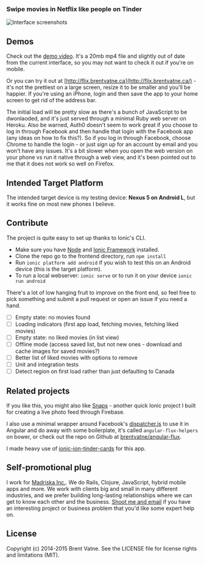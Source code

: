 ### Swipe movies in Netflix like people on Tinder

![Interface screenshots](https://github.com/brentvatne/tinder-netflix/blob/master/interface.png)

## Demos

Check out the [demo video](http://url.brentvatne.ca/LMhq). It's a 20mb
mp4 file and slightly out of date from the current interface, so you may not want to check it out if you're on mobile.

Or you can try it out at [http://flix.brentvatne.ca](http://flix.brentvatne.ca/) - it's not the
prettiest on a large screen, resize it to be smaller and you'll be
happier. If you're using an iPhone, login and then save the app to your
home screen to get rid of the address bar.

The initial load will be pretty slow as there's a bunch of
JavaScript to be dwonlaoded, and it's just served through a minimal Ruby
web server on Heroku. Also be warned, Auth0 doesn't seem to work great if you
choose to log in through Facebook and then handle that login with the
Facebook app (any ideas on how to fix this?). So if you log in through
Facebook, choose Chrome to handle the login - or just sign up for an
account by email and you won't have any issues.  It's a bit slower when
you open the web version on your phone vs run it native through a web
view, and it's been pointed out to me that it does not work so well on
Firefox.

## Intended Target Platform

The intended target device is my testing device: **Nexus 5 on Android L**,
but it works fine on most new phones I believe.

## Contribute

The project is quite easy to set up thanks to Ionic's CLI.

- Make sure you have [Node](http://nodejs.org/) and [Ionic
  Framework](http://ionicframework.com/docs/guide/installation.html)
  installed.
- Clone the repo go to the frontend directory, run `npm install`
- Run `ionic platform add android` if you wish to test this on an
  Android device (this is the target platform).
- To run a local webserver: `ionic serve` or to run it on your device
  `ionic run android`

There's a lot of low hanging fruit to improve on the front end, so feel
free to pick something and submit a pull request or open an issue if you
need a hand.

- [ ] Empty state: no movies found
- [ ] Loading indicators (first app load, fetching movies, fetching
  liked movies)
- [ ] Empty state: no liked movies (in list view)
- [ ] Offline mode (access saved list, but not new ones - download and
  cache images for saved movies?)
- [ ] Better list of liked movies with options to remove
- [ ] Unit and integration tests
- [ ] Detect region on first load rather than just defaulting to Canada

## Related projects

If you like this, you might also like
[Snaps](https://github.com/brentvatne/snaps) - another quick Ionic
project I built for creating a live photo feed through Firebase.

I also use a minimal wrapper around Facebook's
[dispatcher.js](http://facebook.github.io/flux/docs/dispatcher.html)
to use it in Angular and do away with some boilerplate, it's called
`angular-flux-helpers` on bower, or check out the repo on Github at
[brentvatne/angular-flux](https://github.com/brentvatne/angular-flux).

I made heavy use of
[ionic-ion-tinder-cards](https://github.com/driftyco/ionic-ion-tinder-cards)
for this app.

## Self-promotional plug

I work for [Madriska Inc.](http://madriska.com/). We do Rails, Clojure,
JavaScript, hybrid mobile apps and more. We work with clients big and
small in many different industries, and we prefer building long-lasting
relationships where we can get to know each other and the business.
[Shoot me and email](mailto:brent.vatne@madriska.com) if you have an
interesting project or business problem that you'd like some expert help
on.

## License
Copyright (c) 2014-2015 Brent Vatne. See the LICENSE file for license rights and limitations (MIT).

